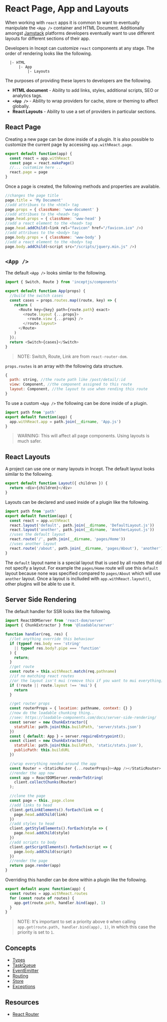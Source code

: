 # React Page, App and Layouts

When working with `react` apps it is common to want to eventually 
manipulate the `<App />` container and HTML Document. Additionally
amongst [Jamstack](https://jamstack.org/) platforms developers 
eventually want to use different layouts for different sections of 
their app.

Developers in Incept can customize `react` components at any stage. The 
order of rendering looks like the following.

```
  |- HTML
      |- App
          |- Layouts   
```

The purposes of providing these layers to developers are the following.

 - **HTML document** - Ability to add links, styles, additional scripts, SEO or analytics tags. 
 - **`<App />`** - Ability to wrap providers for cache, store or theming to affect globally. 
 - **React Layouts** - Ability to use a set of providers in particular sections.

## React Page

Creating a new page can be done inside of a plugin. It is also possible 
to customize the current page by accessing `app.withReact.page`.

```js
export default function(app) {
  const react = app.withReact
  const page = react.makePage()
  //... customize here ...
  react.page = page
}
```

Once a page is created, the following methods and properties are 
available.

```js
//changes the page title
page.title = 'My Document'
//add attribues to the <html> tag
page.props = { className: 'www-document' }
//add attribues to the <head> tag
page.head.props = { className: 'www-head' }
//add a react element to the <head> tag
page.head.addChild(<link rel="favicon" href="/favicon.ico" />)
//add attribues to the <body> tag
page.body.props = { className: 'www-body' }
//add a react element to the <body> tag
page.body.addChild(<script src="/scripts/jquery.min.js" />)
```

## `<App />`

The default `<App />` looks similar to the following.

```js
import { Switch, Route } from 'inceptjs/components'

export default function App(props) {
  //build the switch cases
  const cases = props.routes.map((route, key) => {
    return (
      <Route key={key} path={route.path} exact>
        <route.layout {...props}>
          <route.view {...props} />
        </route.layout>
      </Route>
    )
  });
  return <Switch>{cases}</Switch>
}
```

> NOTE: Switch, Route, Link are from `react-router-dom`.

`props.routes` is an array with the following data structure.

```js
{
  path: string, //the route path like /post/detail/:id
  view: Component, //the component assigned to this route
  layout: Component, //the layout to use when rending this route
}
```

To use a custom `<App />` the following can be done inside of a plugin.

```js
import path from 'path'
export default function(app) {
  app.withReact.app = path.join(__dirname, 'App.js')
}
```

> WARNING: This will affect all page components. Using layouts is much 
safer.

## React Layouts

A project can use one or many layouts in Incept. The default layout 
looks similar to the following.

```js
export default function Layout({ children }) {
  return <div>{children}</div>
}
```

Layouts can be declared and used inside of a plugin like the following.

```js
import path from 'path'
export default function(app) {
  const react = app.withReact
  react.layout('default', path.join(__dirname, 'DefaultLayout.js'))
  react.layout('another', path.join(__dirname, 'AnotherLayout.js'))
  //uses the default layout
  react.route('/', path.join(__dirname, 'pages/Home'))
  //uses another layout
  react.route('/about', path.join(__dirname, 'pages/About'), 'another')
}
```

The `default` layout name is a special layout that is used by all 
routes that did not specify a layout. For example the `pages/Home`
route will use this `default` layout because none was specified compared 
to `pages/About` which will use `another` layout. Once a layout is 
inclluded with `app.withReact.layout()`, other plugins will be able to 
use it.

## Server Side Rendering

The default handler for SSR looks like the following.

```js
import ReactDOMServer from 'react-dom/server'
import { ChunkExtractor } from '@loadable/server'

function handler(req, res) {
  //let anything override this behaviour
  if (typeof res.body === 'string' 
    || typeof res.body?.pipe === 'function'
  ) {
    return;
  }
  //get route
  const route = this.withReact.match(req.pathname)
  //if no matching react routes 
  //or the layout isn't mui (remove this if you want to mui everything)
  if (!route || route.layout !== 'mui') {
    return
  }

  //get router props
  const routerProps = { location: pathname, context: {} }
  //now do the loadable chunking thing..
  //see: https://loadable-components.com/docs/server-side-rendering/
  const server = new ChunkExtractor({ 
    statsFile: path.join(this.buildPath, 'server/stats.json')
  })
  const { default: App } = server.requireEntrypoint();
  const client = new ChunkExtractor({ 
    statsFile: path.join(this.buildPath, 'static/stats.json'),
    publicPath: this.buildURL
  })

  //wrap everything needed around the app
  const Router = <StaticRouter {...routerProps}><App /></StaticRouter>
  //render the app now
  const app = ReactDOMServer.renderToString(
    client.collectChunks(Router)
  );

  //clone the page
  const page = this._page.clone
  //add links to head
  client.getLinkElements().forEach(link => {
    page.head.addChild(link)
  })
  //add styles to head
  client.getStyleElements().forEach(style => {
    page.head.addChild(style)
  })
  //add scripts to body
  client.getScriptElements().forEach(script => {
    page.body.addChild(script)
  })
  //render the page
  return page.render(app)
}
```

Overriding this handler can be done within a plugin like the following.

```js
export default async function(app) {
  const routes = app.withReact.routes
  for (const route of routes) {
    app.get(route.path, handler.bind(app), 1)
  }
}
```

> NOTE: It's important to set a priority above `0` when calling 
`app.get(route.path, handler.bind(app), 1)`, in which this case the 
priority is set to `1`.

## Concepts

 - [Types](./types.md)
 - [TaskQueue](./taskqueue.md)
 - [EventEmitter](./events.md)
 - [Routing](./routing.md)
 - [Store](./store.md)
 - [Exceptions](./exception.md)

## Resources

 - [React Router](https://reactrouter.com/)